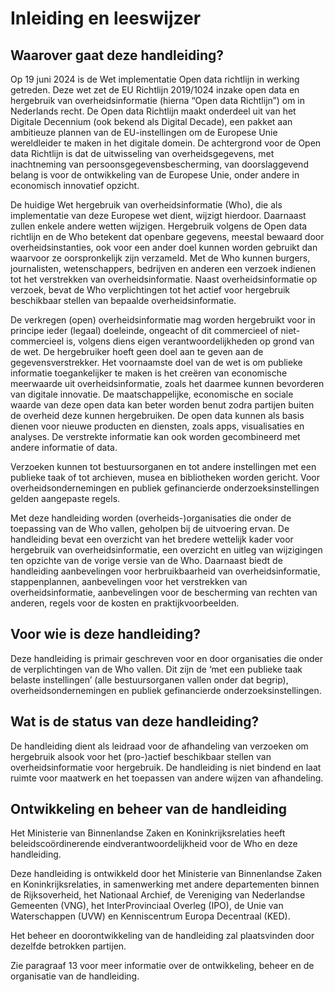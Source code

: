 # Inleiding en leeswijzer

## Waarover gaat deze handleiding?
Op 19 juni 2024 is de Wet implementatie Open data richtlijn in werking getreden. 
Deze wet zet de EU Richtlijn 2019/1024 inzake open data en hergebruik van overheidsinformatie (hierna “Open data Richtlijn”) om in Nederlands recht. De Open data Richtlijn maakt onderdeel uit van het Digitale Decennium (ook bekend als Digital Decade), een pakket aan ambitieuze plannen van de EU-instellingen om de Europese Unie wereldleider te maken in het digitale domein. De achtergrond voor de Open data Richtlijn is dat de uitwisseling van overheidsgegevens, met inachtneming van persoonsgegevensbescherming, van doorslaggevend belang is voor de ontwikkeling van de Europese Unie, onder andere in economisch innovatief opzicht.

De huidige Wet hergebruik van overheidsinformatie (Who), die als implementatie van deze Europese wet dient, wijzigt hierdoor. Daarnaast zullen enkele andere wetten wijzigen. Hergebruik volgens de Open data richtlijn en de Who betekent dat openbare gegevens, meestal bewaard door overheidsinstanties, ook voor een ander doel kunnen worden gebruikt dan waarvoor ze oorspronkelijk zijn verzameld. Met de Who kunnen burgers, journalisten, wetenschappers, bedrijven en anderen een verzoek indienen tot het verstrekken van overheidsinformatie. Naast overheidsinformatie op verzoek, bevat de Who verplichtingen tot het actief voor hergebruik beschikbaar stellen van bepaalde overheidsinformatie.  

De verkregen (open) overheidsinformatie mag worden hergebruikt voor in principe ieder (legaal) doeleinde, ongeacht of dit commercieel of niet- commercieel is, volgens diens eigen verantwoordelijkheden op grond van de wet. De hergebruiker hoeft geen doel aan te geven aan de gegevensverstrekker. Het voornaamste doel van de wet is om publieke informatie toegankelijker te maken is het creëren van economische meerwaarde uit overheidsinformatie, zoals het daarmee kunnen bevorderen van digitale innovatie. De maatschappelijke, economische en sociale waarde van deze open data kan beter worden benut zodra partijen buiten de overheid deze kunnen hergebruiken. De open data kunnen als basis dienen voor nieuwe producten en diensten, zoals apps, visualisaties en analyses. De verstrekte informatie kan ook worden gecombineerd met andere informatie of data.

Verzoeken kunnen tot bestuursorganen en tot andere instellingen met een publieke taak of tot archieven, musea en bibliotheken worden gericht. Voor overheidsondernemingen en publiek gefinancierde onderzoeksinstellingen gelden aangepaste regels.

Met deze handleiding worden (overheids-)organisaties die onder de toepassing van de Who vallen, geholpen bij de uitvoering ervan. De handleiding bevat een overzicht van het bredere wettelijk kader voor hergebruik van overheidsinformatie, een overzicht en uitleg van wijzigingen ten opzichte van de vorige versie van de Who. Daarnaast biedt de handleiding aanbevelingen voor herbruikbaarheid van overheidsinformatie, stappenplannen, aanbevelingen voor het verstrekken van overheidsinformatie, aanbevelingen voor de bescherming van rechten van anderen, regels voor de kosten en praktijkvoorbeelden.

## Voor wie is deze handleiding? 
Deze handleiding is primair geschreven voor en door organisaties die onder de verplichtingen van de Who vallen. Dit zijn de ‘met een publieke taak belaste instellingen’ (alle bestuursorganen vallen onder dat begrip), overheidsondernemingen en publiek gefinancierde onderzoeksinstellingen.

## Wat is de status van deze handleiding?
De handleiding dient als leidraad voor de afhandeling van verzoeken om hergebruik alsook voor het (pro-)actief beschikbaar stellen van overheidsinformatie voor hergebruik. De handleiding is niet bindend en laat ruimte voor maatwerk en het toepassen van andere wijzen van afhandeling.

## Ontwikkeling en beheer van de handleiding
Het Ministerie van Binnenlandse Zaken en Koninkrijksrelaties heeft beleidscoördinerende eindverantwoordelijkheid voor de Who en deze handleiding.

Deze handleiding is ontwikkeld door het Ministerie van Binnenlandse Zaken en Koninkrijksrelaties, in samenwerking met andere departementen binnen de Rijksoverheid, het Nationaal Archief, de Vereniging van Nederlandse Gemeenten (VNG), het InterProvinciaal Overleg (IPO), de Unie van Waterschappen (UVW) en Kenniscentrum Europa Decentraal (KED). 

Het beheer en doorontwikkeling van de handleiding zal plaatsvinden door dezelfde betrokken partijen.

Zie paragraaf 13 voor meer informatie over de ontwikkeling, beheer en de organisatie van de handleiding. 

